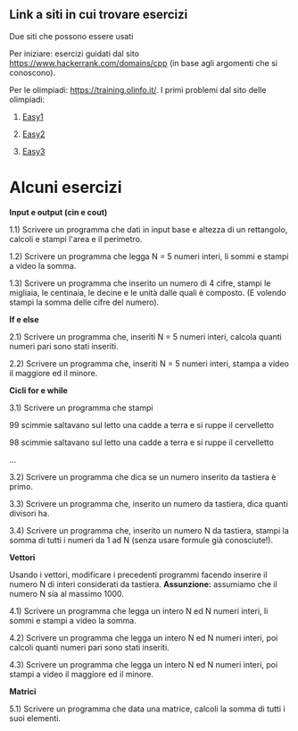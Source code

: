 ## Link a siti in cui trovare esercizi

Due siti che possono essere usati

Per iniziare: esercizi guidati dal sito https://www.hackerrank.com/domains/cpp (in base agli argomenti che si conoscono).

Per le olimpiadi: https://training.olinfo.it/. I primi problemi dal sito delle olimpiadi:

1. [Easy1](https://training.olinfo.it/#/task/easy1/statement)

2. [Easy2](https://training.olinfo.it/#/task/easy2/statement)

3. [Easy3](https://training.olinfo.it/#/task/easy3/statement)

# Alcuni esercizi

**Input e output (cin e cout)**

1.1) Scrivere un programma che dati in input base e altezza di un rettangolo, calcoli e stampi l'area e il perimetro.

1.2) Scrivere un programma che legga N = 5 numeri interi, li sommi e stampi a video la somma. 

1.3) Scrivere un programma che inserito un numero di 4 cifre, stampi le migliaia, le centinaia, le decine e le unità dalle quali è composto. (E volendo stampi la somma delle cifre del numero).

**If e else**

2.1) Scrivere un programma che, inseriti N = 5 numeri interi, calcola quanti numeri pari sono stati inseriti.

2.2) Scrivere un programma che, inseriti N = 5 numeri interi, stampa a video il maggiore ed il minore.

**Cicli for e while**

3.1) Scrivere un programma che stampi 

  99 scimmie saltavano sul letto una cadde a terra e si ruppe il cervelletto
  
  98 scimmie saltavano sul letto una cadde a terra e si ruppe il cervelletto
  
  ...

3.2) Scrivere un programma che dica se un numero inserito da tastiera è primo.

3.3) Scrivere un programma che, inserito un numero da tastiera, dica quanti divisori ha.

3.4) Scrivere un programma che, inserito un numero N da tastiera, stampi la somma di tutti i numeri da 1 ad N (senza usare formule già conosciute!).


**Vettori**

Usando i vettori, modificare i precedenti programmi facendo inserire il numero N di interi considerati da tastiera. **Assunzione:** assumiamo che il numero N sia al massimo 1000.

4.1) Scrivere un programma che legga un intero N ed N numeri interi, li sommi e stampi a video la somma.

4.2) Scrivere un programma che legga un intero N ed N numeri interi, poi calcoli quanti numeri pari sono stati inseriti.

4.3) Scrivere un programma che legga un intero N ed N numeri interi, poi stampi a video il maggiore ed il minore.

**Matrici**

5.1) Scrivere un programma che data una matrice, calcoli la somma di tutti i suoi elementi.



